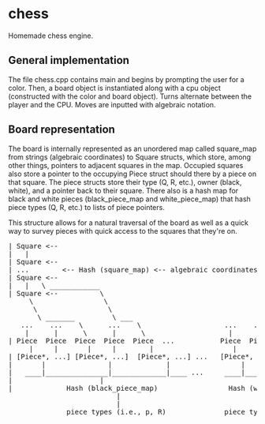 # chess

Homemade chess engine.

## General implementation

The file chess.cpp contains main and begins by prompting the user for a color. Then, a board object is instantiated along with a cpu object (constructed with the color and board object). Turns alternate between the player and the CPU. Moves are inputted with algebraic notation. 

## Board representation

The board is internally represented as an unordered map called square_map from strings (algebraic coordinates) to Square structs, which store, among other things, pointers to adjacent squares in the map. Occupied squares also store a pointer to the occupying Piece struct should there by a piece on that square. The piece structs store their type (Q, R, etc.), owner (black, white), and a pointer back to their square. There also is a hash map for black and white pieces (black_piece_map and white_piece_map) that hash piece types (Q, R, etc.) to lists of piece pointers.

This structure allows for a natural traversal of the board as well as a quick way to survey pieces with quick access to the squares that they're on.

<pre>
| Square <--
|   |
| Square <--
| ...        <-- Hash (square_map) <-- algebraic coordinates
| Square <--
|   |   \ ____________
| Square <--          \
     \                 \
      \                 \
       \ _______         \ ___
   ...    ...    \      ...    \                    ...    ...     ...
    |      |      \      |      \                    |      |       |
| Piece  Piece  Piece  Piece  Piece  ...           Piece  Piece  Piece  ...
     |     |       |     |        |                   |     |       |
| [Piece*, ...] [Piece*, ...]  [Piece*, ...] ...   [Piece*, ...] [Piece*, ...] ...
|       |               |             |                 |               |
|   ____|_______________|_____________|____ ...     ____|_______________|___ ...
|                     |                                         |
|             Hash (black_piece_map)                 Hash (white_piece_map)
                          |                                     |
                          |                                     |
              piece types (i.e., p, R)              piece types (i.e., p, R)

</pre>

